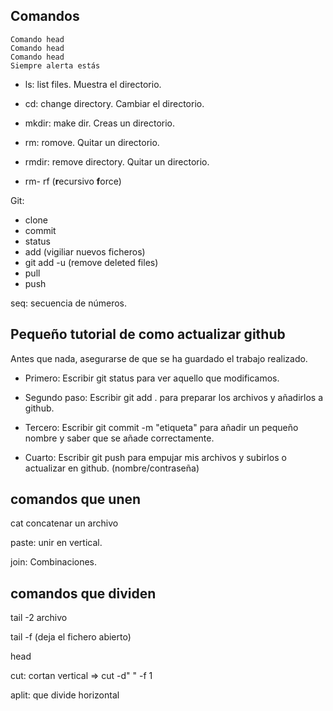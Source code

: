 ## Comandos

```
Comando head
Comando head
Comando head
Siempre alerta estás 
```

- ls: list files. Muestra el directorio.

- cd: change directory. Cambiar el directorio.

- mkdir: make dir. Creas un directorio.

- rm: romove. Quitar un directorio.

- rmdir: remove directory. Quitar un directorio.

- rm- rf (**r**ecursivo **f**orce)

Git: 

- clone 
- commit 
- status
- add (vigiliar nuevos ficheros) 
- git add -u (remove deleted files)
- pull
- push

seq: secuencia de números.

## Pequeño tutorial de como actualizar github

Antes que nada, asegurarse de que se ha guardado el trabajo realizado.

- Primero: Escribir git status para ver aquello que modificamos.

- Segundo paso: Escribir git add . para preparar los archivos y añadirlos a github.

- Tercero: Escribir git commit -m "etiqueta" para añadir un pequeño nombre y saber que se añade correctamente.

- Cuarto: Escribir git push para empujar mis archivos y subirlos o actualizar en github. (nombre/contraseña)


## comandos que unen

cat concatenar un archivo

paste: unir en vertical.

join: Combinaciones.

## comandos que dividen

tail -2 archivo

tail -f (deja el fichero abierto)

head

cut: cortan vertical => cut -d" " -f 1

aplit: que divide horizontal







